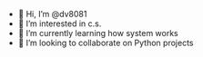 - 👋 Hi, I’m @dv8081
- 👀 I’m interested in c.s.
- 🌱 I’m currently learning how system works
- 💞️ I’m looking to collaborate on Python projects

<!---
dv8081/dv8081 is a ✨ special ✨ repository because its `README.md` (this file) appears on your GitHub profile.
You can click the Preview link to take a look at your changes.
--->

